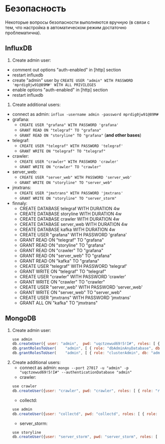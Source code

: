 # Безопасность

Некоторые вопросы безопасности выполняются вручную (в связи с тем, что настройка в автоматическом режим достаточно проблематична).

## InfluxDB

1. Create admin user:
  - comment out options "auth-enabled" in [http] section
  - restart influxdb
  - create "admin" user by `CREATE USER "admin" WITH PASSWORD 'mprdig0jw91@89M#' WITH ALL PRIVILEGES`
  - enable options "auth-enabled" in [http] section
  - restart influxdb
1. Create additional users:
  - connect as admin: `influx -username admin -password mprdig0jw91@89M#`
  - grafana:
    - `CREATE USER "grafana" WITH PASSWORD 'grafana'`
	- `GRANT READ ON "telegraf" TO "grafana"`
	- `GRANT READ ON "storyline" TO "grafana"` (**and other bases**)
  - telegraf:
    - `CREATE USER "telegraf" WITH PASSWORD 'telegraf'`
	- `GRANT WRITE ON "telegraf" TO "telegraf"`  
  - crawler:
    - `CREATE USER "crawler" WITH PASSWORD 'crawler'`
	- `GRANT WRITE ON "crawler" TO "crawler"`
  - server_web:
    - `CREATE USER "server_web" WITH PASSWORD 'server_web'`
	- `GRANT WRITE ON "storyline" TO "server_web"`
  - jmxtrans:
    - `CREATE USER "jmxtrans" WITH PASSWORD 'jmxtrans'`
	- `GRANT WRITE ON "storyline" TO "server_storm"`  
  - finnaly:
	- CREATE DATABASE telegraf WITH DURATION 4w
	- CREATE DATABASE storyline WITH DURATION 4w
	- CREATE DATABASE crawler WITH DURATION 4w
	- CREATE DATABASE server_web WITH DURATION 4w
	- CREATE DATABASE kafka WITH DURATION 4w
	- CREATE USER "grafana" WITH PASSWORD 'grafana'
	- GRANT READ ON "telegraf" TO "grafana"
	- GRANT READ ON "storyline" TO "grafana"
	- GRANT READ ON "crawler" TO "grafana"
	- GRANT READ ON "server_web" TO "grafana"
	- GRANT READ ON "kafka" TO "grafana"
	- CREATE USER "telegraf" WITH PASSWORD 'telegraf'
	- GRANT WRITE ON "telegraf" TO "telegraf"
	- CREATE USER "crawler" WITH PASSWORD 'crawler'
	- GRANT WRITE ON "crawler" TO "crawler"
	- CREATE USER "server_web" WITH PASSWORD 'server_web'
	- GRANT WRITE ON "server_web" TO "server_web"
	- CREATE USER "jmxtrans" WITH PASSWORD 'jmxtrans'
	- GRANT ALL ON "kafka" TO "jmxtrans"

## MongoDB
1. Create admin user:
	```js
	use admin
	db.createUser({ user: "admin", 	pwd: "uqctzewud69!5!I#", roles: [ { role: "userAdminAnyDatabase", db: "admin" } ]})
	db.grantRolesToUser(    "admin", [ { role: "dbAdminAnyDatabase", db: "admin" } ] )
	db.grantRolesToUser(    "admin", [ { role: "clusterAdmin", db: "admin" } ] )
	```
1. Create additional users:
    - connect as admin: `mongo --port 27017 -u "admin" -p "uqctzewud69!5!I#" --authenticationDatabase "admin"`
    - crawler:
	```js
	use crawler
	db.createUser({user: "crawler", pwd: "crawler", roles: [ { role: "readWrite", db: "crawler" }]})
	```
    - collectd:
	```js
	use admin
	db.createUser({user: "collectd", pwd: "collectd", roles: [ { role: "readAnyDatabase", db: "admin" }, { role: "clusterMonitor", db: "admin" } ]});
	```
	- server_storm:
	```js
	use storyline
	db.createUser({user: "server_storm", pwd: "server_storm", roles: [ { role: "readWrite", db: "crawler" }, { role: "readWrite", db: "storyline" } ]});
	```
